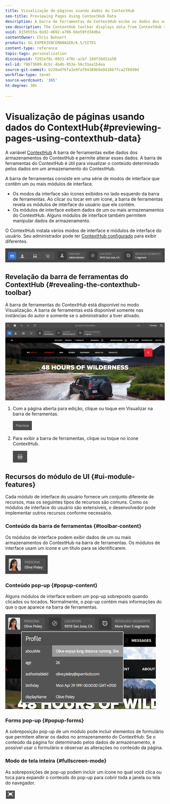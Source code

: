 ```yaml
---
title: Visualização de páginas usando dados do ContextHub
seo-title: Previewing Pages Using ContextHub Data
description: A barra de ferramentas do ContextHub exibe os dados dos armazenamentos do ContextHub, permite alterar esses dados e é útil para visualizar o conteúdo
seo-description: The ContextHub toolbar displays data from ContextHub stores and enables you to change store data and  is useful for previewing content
uuid: 0150555a-0a92-4692-a706-bbe59fd34d6a
contentOwner: Chris Bohnert
products: SG_EXPERIENCEMANAGER/6.5/SITES
content-type: reference
topic-tags: personalization
discoiquuid: f281ef8c-0831-470c-acb7-189f20452a50
exl-id: 78673609-8cbc-4b4b-953e-56c31ea1b4ea
source-git-commit: b220adf6fa3e9faf94389b9a9416b7fca2f89d9d
workflow-type: tm+mt
source-wordcount: '365'
ht-degree: 30%

---
```


# Visualização de páginas usando dados do ContextHub{#previewing-pages-using-contexthub-data}

A variável [ContextHub](/help/sites-developing/contexthub.md) A barra de ferramentas exibe dados dos armazenamentos do ContextHub e permite alterar esses dados. A barra de ferramentas do ContextHub é útil para visualizar o conteúdo determinado pelos dados em um armazenamento do ContextHub.

A barra de ferramentas consiste em uma série de modos de interface que contêm um ou mais módulos de interface.

* Os modos da interface são ícones exibidos no lado esquerdo da barra de ferramentas. Ao clicar ou tocar em um ícone, a barra de ferramentas revela os módulos de interface do usuário que ele contém.
* Os módulos de interface exibem dados de um ou mais armazenamentos do ContextHub. Alguns módulos de interface também permitem manipular dados de armazenamento.

O ContextHub instala vários modos de interface e módulos de interface do usuário. Seu administrador pode ter [ContextHub configurado](/help/sites-developing/ch-configuring.md) para exibir diferentes.

![screen_shot_2018-03-23at093446](assets/screen_shot_2018-03-23at093446.png)

## Revelação da barra de ferramentas do ContextHub {#revealing-the-contexthub-toolbar}

A barra de ferramentas do ContextHub está disponível no modo Visualização. A barra de ferramentas está disponível somente nas instâncias do autor e somente se o administrador a tiver ativado.

![screen_shot_2018-03-23at093730](assets/screen_shot_2018-03-23at093730.png)

1. Com a página aberta para edição, clique ou toque em Visualizar na barra de ferramentas.

   ![chlimage_1-219](assets/chlimage_1-219.png)

1. Para exibir a barra de ferramentas, clique ou toque no ícone ContextHub.

   ![](do-not-localize/screen_shot_2018-03-23at093621.png)

## Recursos do módulo de UI {#ui-module-features}

Cada módulo de interface do usuário fornece um conjunto diferente de recursos, mas os seguintes tipos de recursos são comuns. Como os módulos de interface do usuário são extensíveis, o desenvolvedor pode implementar outros recursos conforme necessário.

### Conteúdo da barra de ferramentas {#toolbar-content}

Os módulos de interface podem exibir dados de um ou mais armazenamentos do ContextHub na barra de ferramentas. Os módulos de interface usam um ícone e um título para se identificarem.

![screen_shot_2018-03-23at093936](assets/screen_shot_2018-03-23at093936.png)

### Conteúdo pop-up {#popup-content}

Alguns módulos de interface exibem um pop-up sobreposto quando clicados ou tocados. Normalmente, o pop-up contém mais informações do que o que aparece na barra de ferramentas.

![screen_shot_2018-03-23at094003](assets/screen_shot_2018-03-23at094003.png)

### Forms pop-up {#popup-forms}

A sobreposição pop-up de um módulo pode incluir elementos de formulário que permitem alterar os dados no armazenamento do ContextHub. Se o conteúdo da página for determinado pelos dados de armazenamento, é possível usar o formulário e observar as alterações no conteúdo da página.

### Modo de tela inteira {#fullscreen-mode}

As sobreposições de pop-up podem incluir um ícone no qual você clica ou toca para expandir o conteúdo do pop-up para cobrir toda a janela ou tela do navegador.

![](do-not-localize/chlimage_1-18.png)
